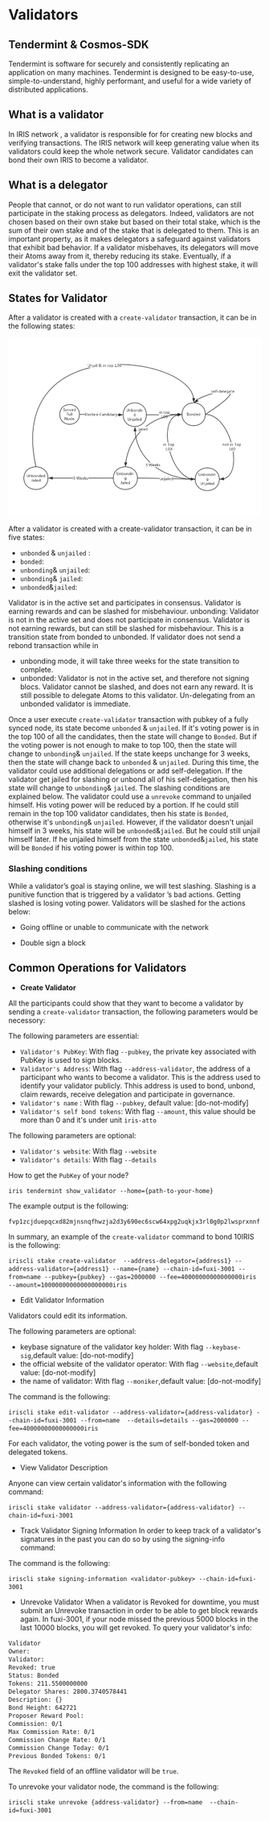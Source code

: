 # Validators

## Tendermint & Cosmos-SDK

Tendermint is software for securely and consistently replicating an application on many machines. Tendermint is designed to be easy-to-use, simple-to-understand, highly performant, and useful for a wide variety of distributed applications.



## What is a validator

In IRIS network , a validator is responsible for for creating new blocks and verifying transactions. The IRIS network will keep generating value when its validators could keep the whole network secure.
Validator candidates can bond their own IRIS to become a validator.


## What is a delegator

People that cannot, or do not want to run validator operations, can still participate in the staking process as delegators. Indeed, validators are not chosen based on their own stake but based on their total stake, which is the sum of their own stake and of the stake that is delegated to them. This is an important property, as it makes delegators a safeguard against validators that exhibit bad behavior. If a validator misbehaves, its delegators will move their Atoms away from it, thereby reducing its stake. Eventually, if a validator's stake falls under the top 100 addresses with highest stake, it will exit the validator set.


## States for Validator


After a validator is created with a `create-validator` transaction, it can be in the following states:

![states](../pics/states.png)

After a validator is created with a create-validator transaction, it can be in five states:

* `unbonded` & `unjailed` : 
* `bonded`:
* `unbonding`& `unjailed`:
* `unbonding`& `jailed`:
* `unbonded`&`jailed`:

Validator is in the active set and participates in consensus. Validator is earning rewards and can be slashed for misbehaviour.
unbonding: Validator is not in the active set and does not participate in consensus. Validator is not earning rewards, but can still be 
slashed for misbehaviour. This is a transition state from bonded to unbonded. If validator does not send a rebond transaction while in 
* unbonding mode, it will take three weeks for the state transition to complete.
* unbonded: Validator is not in the active set, and therefore not signing blocs. 
Validator cannot be slashed, and does not earn any reward. It is still possible to delegate Atoms to this validator. Un-delegating 
from an unbonded validator is immediate.

Once a user execute `create-validator` transaction with pubkey of a fully synced node, 
its state become `unbonded` & `unjailed`. If it's voting power is in the top 100 of all the candidates, then the state will change to `Bonded`.
But if the voting power is not enough to make to top 100, then the state will change to `unbonding`& `unjailed`. If the state keeps unchange for 3 weeks, 
then the state will change back to `unbonded` & `unjailed`. During this time, the validator could use additional delegations or add self-delegation. 
If the validator get jailed for slashing or unbond all of his self-delegation, then his state will change to `unbonding`& `jailed`. The slashing conditions
are explained below. The validator could use a `unrevoke` command to unjailed himself. His voting power will be reduced by a portion. 
If he could still remain in the top 100 validator candidates, then his state is `Bonded`, otherwise it's `unbonding`& `unjailed`.
However, if the validator doesn't unjail himself in 3 weeks, his state will be `unbonded`&`jailed`. But he could still unjail himself later. 
If he unjailed himself from the state `unbonded`&`jailed`, his state will be `Bonded` if his voting power is within top 100.

### Slashing conditions
While a validator’s goal is staying online, we will test slashing. Slashing is a punitive function that is triggered by a validator ’s bad actions. Getting slashed is losing voting power. Validators will be slashed for the actions below:

* Going offline or unable to communicate with the network

* Double sign a block

## Common Operations for Validators

* **Create Validator**

All the participants could show that they want to become a validator by sending a `create-validator` transaction, the following parameters would be necessory:

The following parameters are essential:

* `Validator's PubKey`: With flag `--pubkey`, the private key associated with PubKey is used to sign blocks. 
* `Validator's Address`: With flag `--address-validator`, the address of a participant who wants to become a validator. This is the address used to identify your validator publicly. Thhis address is used to bond, unbond, claim rewards, receive delegation and participate in governance.
* `Validator's name` : With flag `--pubkey`, default value: [do-not-modify]
* `Validator's self bond tokens`: With flag `--amount`, this value should be more than 0 and it's under unit `iris-atto`


The following parameters are optional:
* `Validator's website`: With flag `--website`
* `Validator's details`: With flag  `--details`

How to get the `PubKey` of your node?
```
iris tendermint show_validator --home={path-to-your-home}
```

The example output is the following:
```
fvp1zcjduepqcxd82mjnsnqfhwzja2d3y690ec6scw64xpg2uqkjx3rl0g0p2lwsprxnnf
```

In summary, an example of the `create-validator` command to bond 10IRIS is the following:
```
iriscli stake create-validator  --address-delegator={address1} --address-validator={address1} --name={name} --chain-id=fuxi-3001 --from=name --pubkey={pubkey} --gas=2000000 --fee=40000000000000000iris --amount=10000000000000000000iris 
```
* Edit Validator Information

Validators could edit its information.

The following parameters are optional:

* keybase signature of the validator key holder: With flag `--keybase-sig`,default value: [do-not-modify]
* the official website of the validator operator: With flag `--website`,default value: [do-not-modify]
* the name of validator: With flag `--moniker`,default value: [do-not-modify]


The command is the following:
```$xslt
iriscli stake edit-validator --address-validator={address-validator} --chain-id=fuxi-3001 --from=name  --details=details --gas=2000000 --fee=40000000000000000iris 
```

For each validator, the voting power is the sum of self-bonded token and delegated tokens. 


* View Validator Description

Anyone can view certain validator's information with the following command:
```$xslt
iriscli stake validator --address-validator={address-validator} --chain-id=fuxi-3001
```
 
* Track Validator Signing Information
In order to keep track of a validator's signatures in the past you can do so by using the signing-info command:

The command is the following:
```
iriscli stake signing-information <validator-pubkey> --chain-id=fuxi-3001
```

* Unrevoke Validator
When a validator is Revoked for downtime, you must submit an Unrevoke transaction in order to be able to get block rewards again.
In fuxi-3001, if your node missed the previous 5000 blocks in the last 10000 blocks, you will get revoked.
To query your validator's info:
```$xslt
Validator
Owner: 
Validator: 
Revoked: true
Status: Bonded
Tokens: 211.5500000000
Delegator Shares: 2800.3740578441
Description: {}
Bond Height: 642721
Proposer Reward Pool:
Commission: 0/1
Max Commission Rate: 0/1
Commission Change Rate: 0/1
Commission Change Today: 0/1
Previous Bonded Tokens: 0/1
```

The `Revoked` field of an offline validator will be `true`. 

To unrevoke your validator node, the command is the following:

```
iriscli stake unrevoke {address-validator} --from=name  --chain-id=fuxi-3001
```